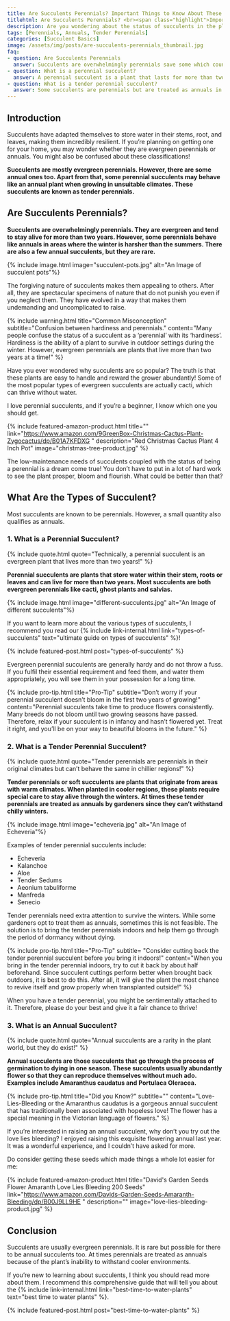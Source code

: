 ```yaml
--- 
title: Are Succulents Perennials? Important Things to Know About These Plants!
titlehtml: Are Succulents Perennials? <br><span class="highlight">Important Things to Know About These Plants!</span>
description: Are you wondering about the status of succulents in the plant world? Read ahead to learn whether succulents are evergreen perennials or not!
tags: [Perennials, Annuals, Tender Perennials]
categories: [Succulent Basics]
image: /assets/img/posts/are-succulents-perennials_thumbnail.jpg
faq: 
- question: Are Succulents Perennials
  answer: Succulents are overwhelmingly perennials save some which count as annuals.
- question: What is a perennial succulent?
  answer: A perennial succulent is a plant that lasts for more than two years and stores water within a stem, leaf or fruit.
- question: What is a tender perennial succulent?
  answer: Some succulents are perennials but are treated as annuals in cooler regions or they are given extra support to help them live through the unfamiliar winter climate.
---
```


## Introduction

Succulents have adapted themselves to store water in their stems, root, and leaves, making them incredibly resilient. If you’re planning on getting one for your home, you may wonder whether they are evergreen perennials or annuals. You might also be confused about these classifications!

**Succulents are mostly evergreen perennials. However, there are some annual ones too. Apart from that, some perennial succulents may behave like an annual plant when growing in unsuitable climates. These succulents are known as tender perennials.**

## Are Succulents Perennials?

**Succulents are overwhelmingly perennials. They are evergreen and tend to stay alive for more than two years. However, some perennials behave like annuals in areas where the winter is harsher than the summers. There are also a few annual succulents, but they are rare.**

{% include image.html image="succulent-pots.jpg" alt="An Image of succulent pots"%}

The forgiving nature of succulents makes them appealing to others. After all, they are spectacular specimens of nature that do not punish you even if you neglect them. They have evolved in a way that makes them undemanding and uncomplicated to raise.

{% include warning.html title="Common Misconception" subtitle="Confusion between hardiness and perennials." content="Many people confuse the status of a succulent as a ‘perennial’ with its ‘hardiness’. Hardiness is the ability of a plant to survive in outdoor settings during the winter. However, evergreen perennials are plants that live more than two years at a time!" %}

Have you ever wondered why succulents are so popular? The truth is that these plants are easy to handle and reward the grower abundantly! Some of the most popular types of evergreen succulents are actually cacti, which can thrive without water.

I love perennial succulents, and if you’re a beginner, I know which one you should get. 

{% include featured-amazon-product.html title="" link="https://www.amazon.com/9GreenBox-Christmas-Cactus-Plant-Zygocactus/dp/B01A7KFDXG " description="Red Christmas Cactus Plant 4 Inch Pot" image="christmas-tree-product.jpg" %}

The low-maintenance needs of succulents coupled with the status of being a perennial is a dream come true! You don’t have to put in a lot of hard work to see the plant prosper, bloom and flourish. What could be better than that?

## What Are the Types of Succulent?

Most succulents are known to be perennials. However, a small quantity also qualifies as annuals. 

### 1. What is a Perennial Succulent?

{% include quote.html quote="Technically, a perennial succulent is an evergreen plant that lives more than two years!" %}

**Perennial succulents are plants that store water within their stem, roots or leaves and can live for more than two years. Most succulents are both evergreen perennials like cacti, ghost plants and salvias.**

{% include image.html image="different-succulents.jpg" alt="An Image of different succulents"%}

If you want to learn more about the various types of succulents, I recommend you read our {% include link-internal.html link="types-of-succulents" text="ultimate guide on types of succulents" %}!

{% include featured-post.html post="types-of-succulents" %}

Evergreen perennial succulents are generally hardy and do not throw a fuss. If you fulfil their essential requirement and feed them, and water them appropriately, you will see them in your possession for a long time.

{% include pro-tip.html title="Pro-Tip" subtitle="Don’t worry if your perennial succulent doesn’t bloom in the first two years of growing!" content="Perennial succulents take time to produce flowers consistently. Many breeds do not bloom until two growing seasons have passed. Therefore, relax if your succulent is in infancy and hasn’t flowered yet. Treat it right, and you’ll be on your way to beautiful blooms in the future." %}

### 2. What is a Tender Perennial Succulent?

{% include quote.html quote="Tender perennials are perennials in their original climates but can’t behave the same in chillier regions!" %}

**Tender perennials or soft succulents are plants that originate from areas with warm climates. When planted in cooler regions, these plants require special care to stay alive through the winters. At times these tender perennials are treated as annuals by gardeners since they can’t withstand chilly winters.**

{% include image.html image="echeveria.jpg" alt="An Image of Echeveria"%}

Examples of tender perennial succulents include:

- Echeveria
- Kalanchoe
- Aloe
- Tender Sedums
- Aeonium tabuliforme
- Manfreda
- Senecio

Tender perennials need extra attention to survive the winters. While some gardeners opt to treat them as annuals, sometimes this is not feasible. The solution is to bring the tender perennials indoors and help them go through the period of dormancy without dying.

{% include pro-tip.html title="Pro-Tip" subtitle= "Consider cutting back the tender perennial succulent before you bring it indoors!" content="When you bring in the tender perennial indoors, try to cut it back by about half beforehand. Since succulent cuttings perform better when brought back outdoors, it is best to do this. After all, it will give the plant the most chance to revive itself and grow properly when transplanted outside!" %}

When you have a tender perennial, you might be sentimentally attached to it. Therefore, please do your best and give it a fair chance to thrive!

### 3. What is an Annual Succulent?

{% include quote.html quote="Annual succulents are a rarity in the plant world, but they do exist!" %}

**Annual succulents are those succulents that go through the process of germination to dying in one season. These succulents usually abundantly flower so that they can reproduce themselves without much ado. Examples include Amaranthus caudatus and Portulaca Oleracea.**

{% include pro-tip.html title="Did you Know?" subtitle="" content="Love-Lies-Bleeding or the Amaranthus caudatus is a gorgeous annual succulent that has traditionally been associated with hopeless love! The flower has a special meaning in the Victorian language of flowers." %}

If you’re interested in raising an annual succulent, why don’t you try out the love lies bleeding? I enjoyed raising this exquisite flowering annual last year. It was a wonderful experience, and I couldn’t have asked for more.

Do consider getting these seeds which made things a whole lot easier for me:

{% include featured-amazon-product.html title="David's Garden Seeds Flower Amaranth Love Lies Bleeding 200 Seeds" link="https://www.amazon.com/Davids-Garden-Seeds-Amaranth-Bleeding/dp/B00J9LL9HE " description="" image="love-lies-bleeding-product.jpg" %}

## Conclusion

Succulents are usually evergreen perennials. It is rare but possible for there to be annual succulents too. At times perennials are treated as annuals because of the plant’s inability to withstand cooler environments. 

If you’re new to learning about succulents, I think you should read more about them. I recommend this comprehensive guide that will tell you about the {% include link-internal.html link="best-time-to-water-plants" text="best time to water plants" %}.

{% include featured-post.html post="best-time-to-water-plants" %}